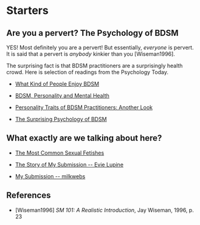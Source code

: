 # Starters

## Are you a pervert? The Psychology of BDSM

YES! Most definitely you are a pervert! But essentially, *everyone* is pervert. It is said that a pervert is *anybody* kinkier than you [Wiseman1996].

The surprising fact is that BDSM practitioners are a surprisingly health crowd. Here is selection of readings from the Psychology Today.

* [What Kind of People Enjoy BDSM](https://www.psychologytoday.com/us/blog/all-about-sex/201908/what-kind-people-enjoy-bdsm)

* [BDSM, Personality and Mental Health](https://www.psychologytoday.com/us/blog/unique-everybody-else/201307/bdsm-personality-and-mental-health)

* [Personality Traits of BDSM Practitioners: Another Look](https://www.psychologytoday.com/us/blog/unique-everybody-else/201502/personality-traits-bdsm-practitioners-another-look)

* [The Surprising Psychology of BDSM](https://www.psychologytoday.com/us/blog/the-wide-wide-world-psychology/201502/the-surprising-psychology-bdsm)

## What exactly are we talking about here?

* [The Most Common Sexual Fetishes](https://www.allure.com/story/common-sexual-fetishes-kinks)

* [The Story of My Submission -- Evie Lupine](https://www.youtube.com/watch?v=v32tO692hcQ)

* [My Submission -- milkwebs](https://www.youtube.com/watch?v=o59674jZ1kk)


## References

* [Wiseman1996] *SM 101: A Realistic Introduction*, Jay Wiseman, 1996, p. 23
